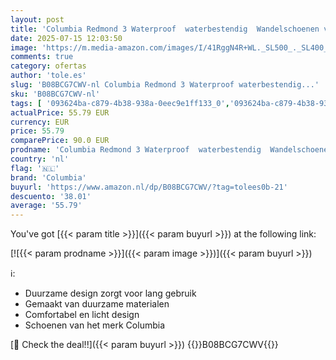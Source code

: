 ```yaml
---
layout: post
title: 'Columbia Redmond 3 Waterproof  waterbestendig  Wandelschoenen voor Heren  Bruin  Pebble/Dark Sienna   40.5 EU'
date: 2025-07-15 12:03:50
image: 'https://m.media-amazon.com/images/I/41RggN4R+WL._SL500_._SL400_.jpg'
comments: true
category: ofertas
author: 'tole.es'
slug: 'B08BCG7CWV-nl Columbia Redmond 3 Waterproof waterbestendig...'
sku: 'B08BCG7CWV-nl'
tags: [ '093624ba-c879-4b38-938a-0eec9e1ff133_0','093624ba-c879-4b38-938a-0eec9e1ff133_3601','Arborist Merchandising Root','Herenmode','Herenschoenen','Kleding, schoenen & sieraden','Kleding, schoenen en sieraden','New Arrivals','Self Service','Special Features Stores','Trainings- & outdoorschoenen heren','Trekking- & hikingschoeisel heren','Trekking- & hikingschoenen heren','columbia','🇳🇱', ]
actualPrice: 55.79 EUR
currency: EUR
price: 55.79
comparePrice: 90.0 EUR
prodname: 'Columbia Redmond 3 Waterproof  waterbestendig  Wandelschoenen voor Heren  Bruin  Pebble/Dark Sienna   40.5 EU'
country: 'nl'
flag: '🇳🇱'
brand: 'Columbia'
buyurl: 'https://www.amazon.nl/dp/B08BCG7CWV/?tag=tolees0b-21'
descuento: '38.01'
average: '55.79'
---
```


You've got [{{< param title >}}]({{< param buyurl >}}) at the following link:

[![{{< param prodname >}}]({{< param image >}})]({{< param buyurl >}})

ℹ️:

- Duurzame design zorgt voor lang gebruik
- Gemaakt van duurzame materialen
- Comfortabel en licht design
- Schoenen van het merk Columbia

[🛒 Check the deal!!]({{< param buyurl >}})
{{<world>}}B08BCG7CWV{{</world>}}
